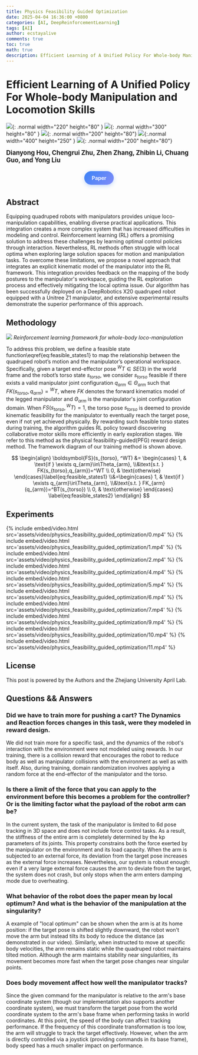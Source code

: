 ```yaml
---
title: Physics Feasibility Guided Optimization
date: 2025-04-04 16:36:00 +0800
categories: [AI, DeepReinforcementLearning]
tags: [AI]
author: ecstayalive
comments: true
toc: true
math: true
description: Efficient Learning of A Unified Policy For Whole-body Manipulation and Locomotion Skills
---
```


# Efficient Learning of A Unified Policy For Whole-body Manipulation and Locomotion Skills

![](assets/img/physics_feasibility_guided_optimization/ZhejiangUniversityLogotype.svg){: .normal width="220" height="80" } ![](assets/img/physics_feasibility_guided_optimization/UniversityCollegeLondonLogo.svg){: .normal width="300" height="80" } ![](assets/img/physics_feasibility_guided_optimization/iros2025logo.png){: .normal width="200" height="80"} ![](assets/img/physics_feasibility_guided_optimization/AprilLogo.png){:.normal width="400" height="250" } ![](assets/img/physics_feasibility_guided_optimization/StateKeyLogo.png){: .normal width="200" height="80"}

<big>**Dianyong Hou, Chengrui Zhu, Zhen Zhang, Zhibin Li, Chuang Guo, and Yong Liu**</big>

<style>
.gradient-btn {
  display: inline-block;
  padding: 10px 20px;
  margin: 6px 0;
  background: linear-gradient(135deg, #3b82f6, #818cf8) !important;
  border: none;
  border-radius: 24px;
  color: white !important;
  font-weight: 600;
  font-size: 14px;
  text-decoration: none !important;
  transition: all 0.3s ease;
  box-shadow: 0 3px 12px rgba(59, 130, 246, 0.3);
  position: relative;
  overflow: hidden;
  z-index: 1;
  background-clip: padding-box !important;
  -webkit-background-clip: padding-box !important;
}
.gradient-btn:hover {
  transform: translateY(-2px);
  box-shadow: 0 5px 18px rgba(59, 130, 246, 0.4);
  background: linear-gradient(135deg, #2563eb, #6366f1) !important;
  color: white !important;
  text-decoration: none !important;
}
.gradient-btn:active {
  transform: translateY(0);
  box-shadow: 0 2px 8px rgba(59, 130, 246, 0.5);
}
.gradient-btn:hover::after,
.gradient-btn:active::after {
  content: none !important;
}
.gradient-btn::before {
  content: "";
  position: absolute;
  top: 0;
  left: -100%;
  width: 100%;
  height: 100%;
  background: linear-gradient(90deg, transparent, rgba(255,255,255,0.2), transparent);
  transition: all 0.6s ease;
  z-index: 2;
  pointer-events: none;
}
.gradient-btn:hover::before {
  left: 100%;
}
</style>
<center>
  <a href="#" class="gradient-btn">
    Paper
  </a>
</center>

## Abstract

Equipping quadruped robots with manipulators provides unique loco-manipulation capabilities, enabling diverse practical applications. This integration creates a more complex system that has increased difficulties in modeling and control. Reinforcement learning (RL) offers a promising solution to address these challenges by learning optimal control policies through interaction. Nevertheless, RL methods often struggle with local optima when exploring large solution spaces for motion and manipulation tasks. To overcome these limitations, we propose a novel approach that integrates an explicit kinematic model of the manipulator into the RL framework. This integration provides feedback on the mapping of the body postures to the manipulator's workspace, guiding the RL exploration process and effectively mitigating the local optima issue. Our algorithm has been successfully deployed on a DeepRobotics X20 quadruped robot equipped with a Unitree Z1 manipulator, and extensive experimental results demonstrate the superior performance of this approach.

## Methodology

![](assets/img/physics_feasibility_guided_optimization/iros2025_framwork.svg)
_Reinforcement learning framework for whole-body loco-manipulation_

To address this problem, we define a feasible state function\eqref{eq:feasible_states1} to map the relationship between the quadruped robot’s motion and the manipulator’s operational workspace. Specifically, given a target end-effector pose $^WT \in SE(3)$ in the world frame and the robot’s torso state $s_{torso}$, we consider $s_{torso}$ feasible if there exists a valid manipulator joint configuration $q_{arm}\in \Theta_{arm}$ such that $FK(s_{torso},q_{arm}) = {^WT}$, where $FK$ denotes the forward kinematics model of the legged manipulator and $\Theta_{arm}$ is the manipulator's joint configuration domain. When $FS(s_{torso}, {^WT}) =1$, the torso pose $s_{torso}$ is deemed to provide kinematic feasibility for the manipulator to eventually reach the target pose, even if not yet achieved physically. By rewarding such feasible torso states during training, the algorithm guides RL policy toward discovering collaborative motor skills more efficiently in early exploration stages. We refer to this method as the physical feasibility-guided(PFG) reward design method. The framework diagram of our training method is shown above.

$$
\begin{align}
\boldsymbol{FS}(s_{torso}, ^WT) &= \begin{cases}
1, & \text{if } \exists q_{arm}\in\Theta_{arm},
\\&\text{s.t. } FK(s_{torso},q_{arm})=^WT \\
0, & \text{otherwise}
\end{cases}\label{eq:feasible_states1}
\\&=\begin{cases}
1, & \text{if } \exists q_{arm}\in\Theta_{arm},
\\&\text{s.t. } FK_{arm}(q_{arm})=^BT(s_{torso}) \\
0, & \text{otherwise}
\end{cases} \label{eq:feasible_states2}
\end{align}
$$

## Experiments

{% include embed/video.html src='assets/video/physics_feasibility_guided_optimization/0.mp4' %}
{% include embed/video.html src='assets/video/physics_feasibility_guided_optimization/1.mp4' %}
{% include embed/video.html src='assets/video/physics_feasibility_guided_optimization/2.mp4' %}
{% include embed/video.html src='assets/video/physics_feasibility_guided_optimization/4.mp4' %}
{% include embed/video.html src='assets/video/physics_feasibility_guided_optimization/5.mp4' %}
{% include embed/video.html src='assets/video/physics_feasibility_guided_optimization/6.mp4' %}
{% include embed/video.html src='assets/video/physics_feasibility_guided_optimization/7.mp4' %}
{% include embed/video.html src='assets/video/physics_feasibility_guided_optimization/9.mp4' %}
{% include embed/video.html src='assets/video/physics_feasibility_guided_optimization/10.mp4' %}
{% include embed/video.html src='assets/video/physics_feasibility_guided_optimization/11.mp4' %}

## License

This post is powered by the Authors and the Zhejiang University April Lab.

## Questions && Answers

### Did we have to train more for pushing a cart? The Dynamics and Reaction forces changes in this task, were they modeled in reward design.

We did not train more for a specific task, and the dynamics of the robot's interaction with the environment were not modeled using rewards. In our training, there is a collision reward that encourages the robot to reduce body as well as manipulator collisions with the environment as well as with itself. Also, during training, domain randomization involves applying a random force at the end-effector of the manipulator and the torso.

### Is there a limit of the force that you can apply to the environment before this becomes a problem for the controller? Or is the limiting factor what the payload of the robot arm can be?

In the current system, the task of the manipulator is limited to 6d pose tracking in 3D space and does not include force control tasks. As a result, the stiffness of the entire arm is completely determined by the kp parameters of its joints. This property constrains both the force exerted by the manipulator on the environment and its load capacity. When the arm is subjected to an external force, its deviation from the target pose increases as the external force increases. Nevertheless, our system is robust enough: even if a very large external force causes the arm to deviate from the target, the system does not crash, but only stops when the arm enters damping mode due to overheating.

### What behavior of the robot does the paper mean by local optimum? And what is the behavior of the manipulation at the singularity?

A example of "local optimum" can be shown when the arm is at its home position: if the target pose is shifted slightly downward, the robot won't move the arm but instead tilts its body to reduce the distance (as demonstrated in our video). Similarly, when instructed to move at specific body velocities, the arm remains static while the quadruped robot maintains tilted motion. Although the arm maintains stability near singularities, its movement becomes more fast when the target pose changes near singular points.

### Does body movement affect how well the manipulator tracks?

Since the given command for the manipulator is relative to the arm's base coordinate system (though our implementation also supports another coordinate system), we must transform the target pose from the world coordinate system to the arm's base frame when performing tasks in world coordinates. At this point, the speed of the body can affect tracking performance. If the frequency of this coordinate transformation is too low, the arm will struggle to track the target effectively. However, when the arm is directly controlled via a joystick (providing commands in its base frame), body speed has a much smaller impact on performance.
